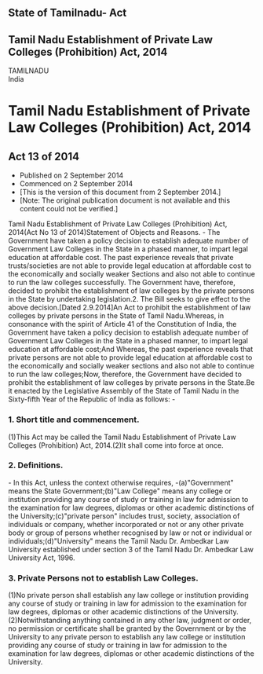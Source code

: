 ## State of Tamilnadu- Act

## Tamil Nadu Establishment of Private Law Colleges (Prohibition) Act, 2014

TAMILNADU  
India

# Tamil Nadu Establishment of Private Law Colleges (Prohibition) Act, 2014

## Act 13 of 2014

  * Published on 2 September 2014 
  * Commenced on 2 September 2014 
  * [This is the version of this document from 2 September 2014.] 
  * [Note: The original publication document is not available and this content could not be verified.] 

Tamil Nadu Establishment of Private Law Colleges (Prohibition) Act, 2014(Act
No 13 of 2014)Statement of Objects and Reasons. - The Government have taken a
policy decision to establish adequate number of Government Law Colleges in the
State in a phased manner, to impart legal education at affordable cost. The
past experience reveals that private trusts/societies are not able to provide
legal education at affordable cost to the economically and socially weaker
Sections and also not able to continue to run the law colleges successfully.
The Government have, therefore, decided to prohibit the establishment of law
colleges by the private persons in the State by undertaking legislation.2\.
The Bill seeks to give effect to the above decision.[Dated 2.9.2014]An Act to
prohibit the establishment of law colleges by private persons in the State of
Tamil Nadu.Whereas, in consonance with the spirit of Article 41 of the
Constitution of India, the Government have taken a policy decision to
establish adequate number of Government Law Colleges in the State in a phased
manner, to impart legal education at affordable cost;And Whereas, the past
experience reveals that private persons are not able to provide legal
education at affordable cost to the economically and socially weaker sections
and also not able to continue to run the law colleges;Now, therefore, the
Government have decided to prohibit the establishment of law colleges by
private persons in the State.Be it enacted by the Legislative Assembly of the
State of Tamil Nadu in the Sixty-fifth Year of the Republic of India as
follows: -

### 1. Short title and commencement.

(1)This Act may be called the Tamil Nadu Establishment of Private Law Colleges
(Prohibition) Act, 2014.(2)It shall come into force at once.

### 2. Definitions.

\- In this Act, unless the context otherwise requires, -(a)"Government" means
the State Government;(b)"Law College" means any college or institution
providing any course of study or training in law for admission to the
examination for law degrees, diplomas or other academic distinctions of the
University;(c)"private person" includes trust, society, association of
individuals or company, whether incorporated or not or any other private body
or group of persons whether recognised by law or not or individual or
individuals;(d)"University" means the Tamil Nadu Dr. Ambedkar Law University
established under section 3 of the Tamil Nadu Dr. Ambedkar Law University Act,
1996.

### 3. Private Persons not to establish Law Colleges.

(1)No private person shall establish any law college or institution providing
any course of study or training in law for admission to the examination for
law degrees, diplomas or other academic distinctions of the
University.(2)Notwithstanding anything contained in any other law, judgment or
order, no permission or certificate shall be granted by the Government or by
the University to any private person to establish any law college or
institution providing any course of study or training in law for admission to
the examination for law degrees, diplomas or other academic distinctions of
the University.

